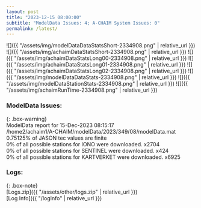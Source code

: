 ```yaml
---
layout: post
title: "2023-12-15 08:00:00"
subtitle: "ModelData Issues: 4; A-CHAIM System Issues: 0"
permalink: /latest/
---
```


![]({{ "/assets/img/modelDataDataStatsShort-2334908.png" | relative_url }})
![]({{ "/assets/img/achaimDataStatsShort-2334908.png" | relative_url }})
![]({{ "/assets/img/achaimDataStatsLong00-2334908.png" | relative_url }})
![]({{ "/assets/img/achaimDataStatsLong01-2334908.png" | relative_url }})
![]({{ "/assets/img/achaimDataStatsLong02-2334908.png" | relative_url }})
![]({{ "/assets/img/modelDataDataStats-2334908.png" | relative_url }})
![]({{ "/assets/img/modelDataStationStats-2334908.png" | relative_url }})
![]({{ "/assets/img/achaimRunTime-2334908.png" | relative_url }})


### ModelData Issues:  
  
{: .box-warning}  
 ModelData report for 15-Dec-2023 08:15:17   
 /home2/achaim1/A-CHAIM/modelData/2023/349/08/modelData.mat   
 0.75125% of JASON tec values are finite   
 0% of all possible stations for IONO were downloaded. x2704   
 0% of all possible stations for SENTINEL were downloaded. x424   
 0% of all possible stations for KARTVERKET were downloaded. x6925   
  


### Logs:  
  
{: .box-note}  
[Logs.zip]({{ "/assets/other/logs.zip" | relative_url }})  
[Log Info]({{ "/logInfo" | relative_url }})  

